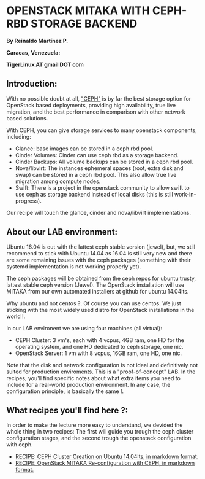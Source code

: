 # OPENSTACK MITAKA WITH CEPH-RBD STORAGE BACKEND

**By Reinaldo Martínez P.**

**Caracas, Venezuela:**

**TigerLinux AT gmail DOT com**


## Introduction:

With no possible doubt at all, ["CEPH"](http://ceph.com/) is by far the best storage option for OpenStack based deployments, providing high availability, true live migration, and the best performance in comparison with other network based solutions.

With CEPH, you can give storage services to many openstack components, including:

* Glance: base images can be stored in a ceph rbd pool.
* Cinder Volumes: Cinder can use ceph rbd as a storage backend.
* Cinder Backups: All volume backups can be stored in a ceph rbd pool.
* Nova/libvirt: The instances ephemeral spaces (root, extra disk and swap) can be stored in a ceph rbd pool. This also allow true live migration among compute nodes.
* Swift: There is a project in the openstack community to allow swift to use ceph as storage backend instead of local disks (this is still work-in-progress).

Our recipe will touch the glance, cinder and nova/libvirt implementations.


## About our LAB environment:

Ubuntu 16.04 is out with the lattest ceph stable version (jewel), but, we still recommend to stick with Ubuntu 14.04 as 16.04 is still very new and there are some remaining issues with the ceph packages (something with their systemd implementation is not working properly yet).

The ceph packages will be obtained from the ceph repos for ubuntu trusty, lattest stable ceph version (Jewel). The OpenStack installation will use MITAKA from our own automated installers at github for ubuntu 14.04lts.

Why ubuntu and not centos ?. Of course you can use centos. We just sticking with the most widely used distro for OpenStack installations in the world !.

In our LAB environent we are using four machines (all virtual):

* CEPH Cluster: 3 vm's, each with 4 vcpus, 4GB ram, one HD for the operating system, and one HD dedicated to ceph storage, one nic.
* OpenStack Server: 1 vm with 8 vcpus, 16GB ram, one HD, one nic.

Note that the disk and network configuration is not ideal and definitively not suited for production enviroments. This is a "proof-of-concept" LAB. In the recipes, you'll find specific notes about what extra items you need to include for a real-world production environment. In any case, the configuration principle, is basically the same !.


## What recipes you'll find here ?:

In order to make the lecture more easy to understand, we devided the whole thing in two recipes: The first will guide you trough the ceph cluster configuration stages, and the second trough the openstack configuration with ceph.

* [RECIPE: CEPH Cluster Creation on Ubuntu 14.04lts, in markdown format.](https://github.com/tigerlinux/tigerlinux.github.io/blob/master/recipes/openstack/openstack-mitaka-with-ceph-backend/RECIPE-LAB-Ceph-Rados-Mitaka-PART1.md "CEPH Cluster in Ubuntu 14.04lts")
* [RECIPE: OpenStack MITAKA Re-configuration with CEPH, in markdown format.](https://github.com/tigerlinux/tigerlinux.github.io/blob/master/recipes/openstack/openstack-mitaka-with-ceph-backend/RECIPE-LAB-Ceph-Rados-Mitaka-PART2.md "OpenStack MITAKA With CEPH")

